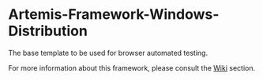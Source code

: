 # Artemis-Framework-Windows-Distribution
The base template to be used for browser automated testing.

For more information about this framework, please consult the [Wiki](https://github.com/ArtemisFramework/Artemis-Framework-Windows-Distribution/wiki) section.
